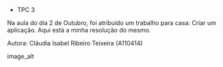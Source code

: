 - TPC 3

Na aula do dia 2 de Outubro, foi atribuído um trabalho para casa: Criar um aplicação. Aqui está a minha resolução do mesmo.

Autora: Cláudia Isabel Ribeiro Teixeira (A110414)

image_alt
